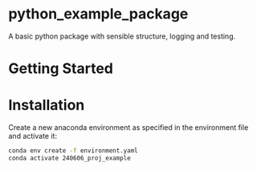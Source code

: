 # python_example_package
A basic python package with sensible structure, logging and testing.


# Getting Started

# Installation
Create a new anaconda environment as specified in the environment file and activate it:
````bash
conda env create -f environment.yaml
conda activate 240606_proj_example
````